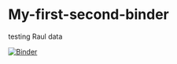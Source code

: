 # My-first-second-binder
testing Raul data

[![Binder](https://mybinder.org/badge_logo.svg)](https://mybinder.org/v2/gh/MasoomeShariat/My-first-second-binder/HEAD?labpath=data_publication_example.ipynb)
